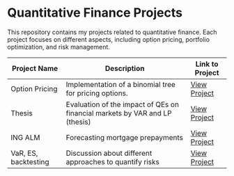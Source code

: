 # Quantitative Finance Projects

This repository contains my projects related to quantitative finance. Each project focuses on different aspects, including option pricing, portfolio optimization, and risk management.

| Project Name       | Description                                   | Link to Project                              |
|--------------------|-----------------------------------------------|----------------------------------------------|
| Option Pricing     | Implementation of a binomial tree for pricing options. | [View Project](./option_pricing.ipynb)       |
| Thesis | Evaluation of the impact of QEs on financial markets by VAR and LP (thesis) | [View Project](./Thesis.ipynb)  |
| ING ALM | Forecasting mortgage prepayments | [View Project](./ING) |
| VaR, ES, backtesting | Discussion about different approaches to quantify risks | [View Project](./VaR.ipynb) |
